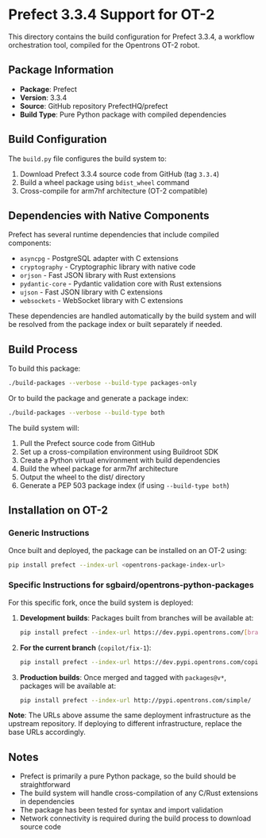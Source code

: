 # Prefect 3.3.4 Support for OT-2

This directory contains the build configuration for Prefect 3.3.4, a workflow orchestration tool, compiled for the Opentrons OT-2 robot.

## Package Information

- **Package**: Prefect
- **Version**: 3.3.4
- **Source**: GitHub repository PrefectHQ/prefect
- **Build Type**: Pure Python package with compiled dependencies

## Build Configuration

The `build.py` file configures the build system to:

1. Download Prefect 3.3.4 source code from GitHub (tag `3.3.4`)
2. Build a wheel package using `bdist_wheel` command
3. Cross-compile for arm7hf architecture (OT-2 compatible)

## Dependencies with Native Components

Prefect has several runtime dependencies that include compiled components:

- `asyncpg` - PostgreSQL adapter with C extensions
- `cryptography` - Cryptographic library with native code
- `orjson` - Fast JSON library with Rust extensions  
- `pydantic-core` - Pydantic validation core with Rust extensions
- `ujson` - Fast JSON library with C extensions
- `websockets` - WebSocket library with C extensions

These dependencies are handled automatically by the build system and will be resolved from the package index or built separately if needed.

## Build Process

To build this package:

```bash
./build-packages --verbose --build-type packages-only
```

Or to build the package and generate a package index:

```bash
./build-packages --verbose --build-type both
```

The build system will:
1. Pull the Prefect source code from GitHub
2. Set up a cross-compilation environment using Buildroot SDK
3. Create a Python virtual environment with build dependencies
4. Build the wheel package for arm7hf architecture
5. Output the wheel to the dist/ directory
6. Generate a PEP 503 package index (if using `--build-type both`)

## Installation on OT-2

### Generic Instructions

Once built and deployed, the package can be installed on an OT-2 using:

```bash
pip install prefect --index-url <opentrons-package-index-url>
```

### Specific Instructions for sgbaird/opentrons-python-packages

For this specific fork, once the build system is deployed:

1. **Development builds**: Packages built from branches will be available at:
   ```bash
   pip install prefect --index-url https://dev.pypi.opentrons.com/[branch-name]/simple/
   ```

2. **For the current branch** (`copilot/fix-1`):
   ```bash
   pip install prefect --index-url https://dev.pypi.opentrons.com/copilot/fix-1/simple/
   ```

3. **Production builds**: Once merged and tagged with `packages@v*`, packages will be available at:
   ```bash
   pip install prefect --index-url http://pypi.opentrons.com/simple/
   ```

**Note**: The URLs above assume the same deployment infrastructure as the upstream repository. If deploying to different infrastructure, replace the base URLs accordingly.

## Notes

- Prefect is primarily a pure Python package, so the build should be straightforward
- The build system will handle cross-compilation of any C/Rust extensions in dependencies
- The package has been tested for syntax and import validation
- Network connectivity is required during the build process to download source code